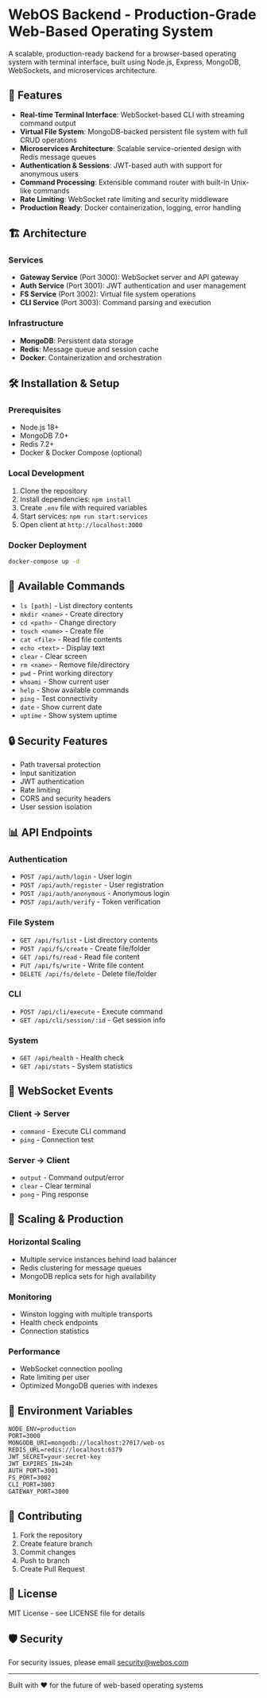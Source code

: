 # WebOS Backend - Production-Grade Web-Based Operating System

A scalable, production-ready backend for a browser-based operating system with terminal interface, built using Node.js, Express, MongoDB, WebSockets, and microservices architecture.

## 🚀 Features

- **Real-time Terminal Interface**: WebSocket-based CLI with streaming command output
- **Virtual File System**: MongoDB-backed persistent file system with full CRUD operations
- **Microservices Architecture**: Scalable service-oriented design with Redis message queues
- **Authentication & Sessions**: JWT-based auth with support for anonymous users
- **Command Processing**: Extensible command router with built-in Unix-like commands
- **Rate Limiting**: WebSocket rate limiting and security middleware
- **Production Ready**: Docker containerization, logging, error handling

## 🏗️ Architecture

### Services
- **Gateway Service** (Port 3000): WebSocket server and API gateway
- **Auth Service** (Port 3001): JWT authentication and user management
- **FS Service** (Port 3002): Virtual file system operations
- **CLI Service** (Port 3003): Command parsing and execution

### Infrastructure
- **MongoDB**: Persistent data storage
- **Redis**: Message queue and session cache
- **Docker**: Containerization and orchestration

## 🛠️ Installation & Setup

### Prerequisites
- Node.js 18+
- MongoDB 7.0+
- Redis 7.2+
- Docker & Docker Compose (optional)

### Local Development
1. Clone the repository
2. Install dependencies: `npm install`
3. Create `.env` file with required variables
4. Start services: `npm run start:services`
5. Open client at `http://localhost:3000`

### Docker Deployment
```bash
docker-compose up -d
```

## 🔧 Available Commands

- `ls [path]` - List directory contents
- `mkdir <name>` - Create directory
- `cd <path>` - Change directory
- `touch <name>` - Create file
- `cat <file>` - Read file contents
- `echo <text>` - Display text
- `clear` - Clear screen
- `rm <name>` - Remove file/directory
- `pwd` - Print working directory
- `whoami` - Show current user
- `help` - Show available commands
- `ping` - Test connectivity
- `date` - Show current date
- `uptime` - Show system uptime

## 🔒 Security Features

- Path traversal protection
- Input sanitization
- JWT authentication
- Rate limiting
- CORS and security headers
- User session isolation

## 📊 API Endpoints

### Authentication
- `POST /api/auth/login` - User login
- `POST /api/auth/register` - User registration
- `POST /api/auth/anonymous` - Anonymous login
- `POST /api/auth/verify` - Token verification

### File System
- `GET /api/fs/list` - List directory contents
- `POST /api/fs/create` - Create file/folder
- `GET /api/fs/read` - Read file content
- `PUT /api/fs/write` - Write file content
- `DELETE /api/fs/delete` - Delete file/folder

### CLI
- `POST /api/cli/execute` - Execute command
- `GET /api/cli/session/:id` - Get session info

### System
- `GET /api/health` - Health check
- `GET /api/stats` - System statistics

## 🔄 WebSocket Events

### Client → Server
- `command` - Execute CLI command
- `ping` - Connection test

### Server → Client
- `output` - Command output/error
- `clear` - Clear terminal
- `pong` - Ping response

## 🚀 Scaling & Production

### Horizontal Scaling
- Multiple service instances behind load balancer
- Redis clustering for message queues
- MongoDB replica sets for high availability

### Monitoring
- Winston logging with multiple transports
- Health check endpoints
- Connection statistics

### Performance
- WebSocket connection pooling
- Rate limiting per user
- Optimized MongoDB queries with indexes

## 📝 Environment Variables

```env
NODE_ENV=production
PORT=3000
MONGODB_URI=mongodb://localhost:27017/web-os
REDIS_URL=redis://localhost:6379
JWT_SECRET=your-secret-key
JWT_EXPIRES_IN=24h
AUTH_PORT=3001
FS_PORT=3002
CLI_PORT=3003
GATEWAY_PORT=3000
```

## 🤝 Contributing

1. Fork the repository
2. Create feature branch
3. Commit changes
4. Push to branch
5. Create Pull Request

## 📄 License

MIT License - see LICENSE file for details

## 🛡️ Security

For security issues, please email security@webos.com

---

Built with ❤️ for the future of web-based operating systems